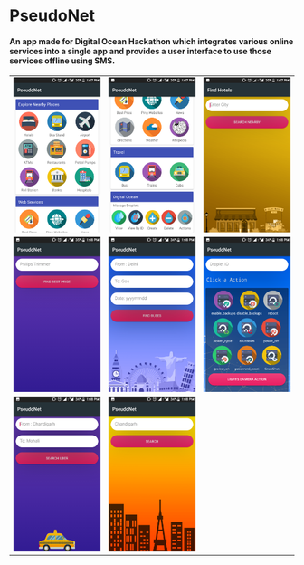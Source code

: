 # PseudoNet
#### An app made for Digital Ocean Hackathon which integrates various online services into a single app and provides a user interface to use those services offline using SMS.
<table>
<tr><td><img src="/Screenshots/home%201.png" width="250" alt="Home Screen 1"/></td>
<td><img src="/Screenshots/home%202.png" width="250" alt="Home Screen 2"/> </td>
<td><img src="/Screenshots/explore%20nearby.png" width="250" alt="Explore Nearby"/></td>
</tr>
<tr>
<td><img src="/Screenshots/best%20price.png" width="250" alt="Best Price"/> </td>
<td><img src="/Screenshots/buses.png" width="250" alt="Find Buses"/> </td>
<td><img src="/Screenshots/digital%20ocean.png" width="250" alt="Digital Ocean Services"/> </td>
</tr>
<tr>
<td><img src="/Screenshots/uber.png" width="250" alt="Book Uber"/> </td>
<td><img src="/Screenshots/weather.png" width="250" alt="Weather"/> </td>
</tr>
</table>
